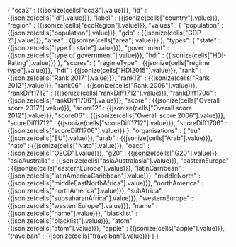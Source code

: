   {
    "cca3" : {{jsonize(cells["cca3"].value)}},
    "id" : {{jsonize(cells["id"].value)}},
    "label" : {{jsonize(cells["country"].value)}},
    "region" : {{jsonize(cells["ecoRegion"].value)}},
    "values" : {
      "population" : {{jsonize(cells["population"].value)}},
      "gdp" : {{jsonize(cells["GDP 2"].value)}},
      "area" : {{jsonize(cells["area"].value)}}
    },
    "types": {
      "state" : {{jsonize(cells["type fo state"].value)}},
      "government" : {{jsonize(cells["type of government"].value)}},
      "hdi" : {{jsonize(cells["HDI-Rating"].value)}}
    },
    "scores": {
      "regimeType" : {{jsonize(cells["regime type"].value)}},
      "hdi" : {{jsonize(cells["HDI2015"].value)}},
      "rank" : {{jsonize(cells["Rank 2017"].value)}},
      "rank12" : {{jsonize(cells["Rank 2012"].value)}},
      "rank06" : {{jsonize(cells["Rank 2006"].value)}},
      "rankDiff1712" : {{jsonize(cells["rankDiff1712"].value)}},
      "rankDiff1706" : {{jsonize(cells["rankDiff1706"].value)}},
      "score" : {{jsonize(cells["Overall score 2017"].value)}},
      "score12" : {{jsonize(cells["Overall score 2012"].value)}},
      "score06" : {{jsonize(cells["Overall score 2006"].value)}},
      "scoreDiff1712" : {{jsonize(cells["scoreDiff1712"].value)}},
      "scoreDiff1706" : {{jsonize(cells["scoreDiff1706"].value)}}
    },
    "organisations" : {
      "eu" : {{jsonize(cells["EU"].value)}},
      "arab" : {{jsonize(cells["Arab"].value)}},
      "nato" : {{jsonize(cells["Nato"].value)}},
      "oecd" : {{jsonize(cells["OECD"].value)}},
      "g20" : {{jsonize(cells["G20"].value)}},
      "asiaAustralia" : {{jsonize(cells["asiaAustralasia"].value)}},
      "easternEurope" : {{jsonize(cells["easternEurope"].value)}},
      "latinCarribean" : {{jsonize(cells["latinAmericaCaribbean"].value)}},
      "middleNorth" : {{jsonize(cells["middleEastNorthAfrica"].value)}},
      "northAmerica" : {{jsonize(cells["northAmerica"].value)}},
      "subAfrica" : {{jsonize(cells["subsaharanAfrica"].value)}},
      "westernEurope" : {{jsonize(cells["westernEurope"].value)}},
      "name" : {{jsonize(cells["name"].value)}},
      "blacklist" : {{jsonize(cells["blacklist"].value)}},
      "atom" : {{jsonize(cells["atom"].value)}},
      "apple" : {{jsonize(cells["apple"].value)}},
      "travelban" : {{jsonize(cells["travelban"].value)}}
    }
  }